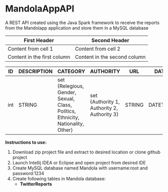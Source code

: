 # MandolaAppAPI
A REST API created using the Java Spark framework to receive the reports from the Mandolapp application and store them in a MySQL database

 First Header | Second Header
------------ | -------------
Content from cell 1 | Content from cell 2
Content in the first column | Content in the second column

ID | DESCRIPTION | CATEGORY | AUTHORITY | URL | DATE
------------ | ------------- | ------------ | ------------- | ------------ | ------------
int | STRING | set {Relegious, Gender, Sexual, Class, Politics, Ethnicity, Nationality, Other} | set {Authority 1, Authority 2, Authority 3} | STRING | DATETIME

**Instructions to use:**

1. Download zip project file and extract to desired location or clone github project
1. Launch Intellij IDEA or Eclipse and open project from desired IDE
1. Create MySQL database named Mandola with username:root and password:1234
1. Create following tables in Mandola database:
    * **TwitterReports**

    
    
   
        
    
